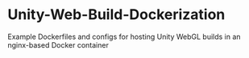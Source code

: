 # Unity-Web-Build-Dockerization
Example Dockerfiles and configs for hosting Unity WebGL builds in an nginx-based Docker container
